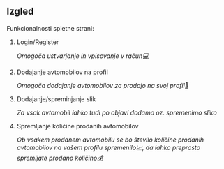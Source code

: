 
<h2>Izgled</h2>

<p>Funkcionalnosti spletne strani:</p>
<ol>
 <li>Login/Register</li>
  <p><i>Omogoča ustvarjanje in vpisovanje v račun💻</i></p>
 <li>Dodajanje avtomobilov na profil</li>
  <p><i>Omogoča dodajanje avtomobilov za prodajo na svoj profil🚗</i></p>
 <li>Dodajanje/spreminjanje slik</li>
  <p><i>Za vsak avtomobil lahko tudi po objavi dodamo oz. spremenimo sliko</i></p>
 <li>Spremljanje količine prodanih avtomobilov</li>
  <p><i>Ob vsakem prodanem avtomobilu se bo število količine prodanih avtomobilov na vašem profilu spremenilo📈, da lahko preprosto spremljate prodano količino💰</i></p>
</ol>
